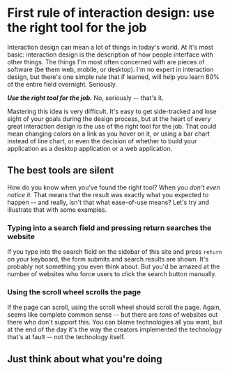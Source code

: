 # First rule of interaction design: use the right tool for the job

Interaction design can mean a lot of things in today's world.  At it's most basic: interaction design is the description of how people interface with other things.  The things I'm most often concerned with are pieces of software (be them web, mobile, or desktop).  I'm no expert in interaction design, but there's one simple rule that if learned, will help you learn 80% of the entire field overnight.  Seriously.

***Use the right tool for the job.*** No, seriously -- that's it.

Mastering this idea is very difficult.  It's easy to get side-tracked and lose sight of your goals during the design process, but at the heart of every great interaction design is the use of the right tool for the job.  That could mean changing colors on a link as you hover on it, or using a bar chart instead of line chart, or even the decision of whether to build your application as a desktop application or a web application.

## The best tools are silent

How do you know when you've found the right tool? When you *don't even notice it.*  That means that the result was exactly what you expected to happen -- and really, isn't that what ease-of-use means?  Let's try and illustrate that with some examples.

### Typing into a search field and pressing return searches the website

If you type into the search field on the sidebar of this site and press `return` on your keyboard, the form submits and search results are shown.  It's probably not something you even think about.  But you'd be amazed at the number of websites who force users to click the search button manually.

### Using the scroll wheel scrolls the page

If the page can scroll, using the scroll wheel should scroll the page.  Again, seems like complete common sense -- but there are *tons* of websites out there who don't support this. You can blame technologies all you want, but at the end of the day it's the way the creators implemented the technology that's at fault -- not the technology itself.

## Just think about what you're **doing**
